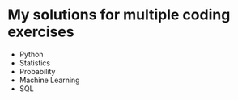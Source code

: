 # My solutions for multiple coding exercises
* Python
* Statistics
* Probability
* Machine Learning
* SQL